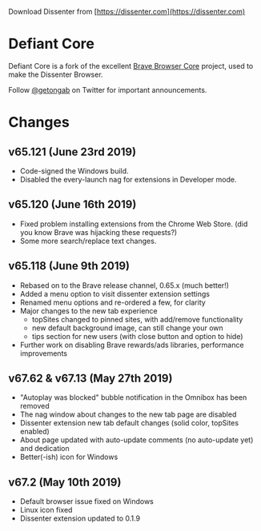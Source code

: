 Download Dissenter from [https://dissenter.com](https://dissenter.com)

# Defiant Core

Defiant Core is a fork of the excellent [Brave Browser Core](https://github.com/brave/brave-browser) project, used to make the Dissenter Browser.

Follow [@getongab](https://twitter.com/getongab) on Twitter for important
announcements.

# Changes

## v65.121 (June 23rd 2019)

* Code-signed the Windows build.
* Disabled the every-launch nag for extensions in Developer mode.

## v65.120 (June 16th 2019)

* Fixed problem installing extensions from the Chrome Web Store. (did you know Brave was hijacking these requests?)
* Some more search/replace text changes.

## v65.118 (June 9th 2019)

* Rebased on to the Brave release channel, 0.65.x (much better!)
* Added a menu option to visit dissenter extension settings
* Renamed menu options and re-ordered a few, for clarity
* Major changes to the new tab experience
  * topSites changed to pinned sites, with add/remove functionality
  * new default background image, can still change your own
  * tips section for new users (with close button and option to hide)
* Further work on disabling Brave rewards/ads libraries, performance improvements


## v67.62 & v67.13 (May 27th 2019)

* "Autoplay was blocked" bubble notification in the Omnibox has been removed
* The nag window about changes to the new tab page are disabled
* Dissenter extension new tab default changes (solid color, topSites enabled)
* About page updated with auto-update comments (no auto-update yet) and dedication
* Better(-ish) icon for Windows

## v67.2 (May 10th 2019)

* Default browser issue fixed on Windows
* Linux icon fixed
* Dissenter extension updated to 0.1.9